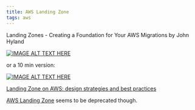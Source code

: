 ```yaml
---
title: AWS Landing Zone
tags: aws
---
```


Landing Zones - Creating a Foundation for Your AWS Migrations
by John Hyland

[![IMAGE ALT TEXT HERE](http://img.youtube.com/vi/-u9LK8Dueyc/0.jpg)](http://www.youtube.com/watch?v=-u9LK8Dueyc)


or a 10 min version:

[![IMAGE ALT TEXT HERE](http://img.youtube.com/vi/bRncvJHMDJ0/0.jpg)](http://www.youtube.com/watch?v=bRncvJHMDJ0)

[Landing Zone on AWS: design strategies and best practices](https://towardsaws.com/landing-zone-on-aws-design-strategies-and-best-practices-ff82d35166f5)

[AWS Landing Zone](https://aws.amazon.com/solutions/implementations/aws-landing-zone/)
seems to be deprecated though.
